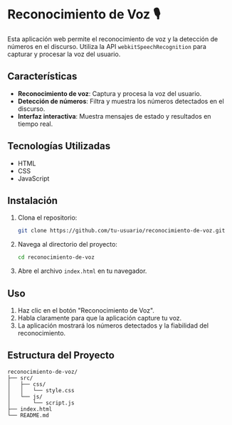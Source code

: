 # Reconocimiento de Voz 🎙️

Esta aplicación web permite el reconocimiento de voz y la detección de números en el discurso. Utiliza la API `webkitSpeechRecognition` para capturar y procesar la voz del usuario.

## Características

- **Reconocimiento de voz**: Captura y procesa la voz del usuario.
- **Detección de números**: Filtra y muestra los números detectados en el discurso.
- **Interfaz interactiva**: Muestra mensajes de estado y resultados en tiempo real.

## Tecnologías Utilizadas

- HTML
- CSS
- JavaScript

## Instalación

1. Clona el repositorio:
    ```bash
    git clone https://github.com/tu-usuario/reconocimiento-de-voz.git
    ```
2. Navega al directorio del proyecto:
    ```bash
    cd reconocimiento-de-voz
    ```
3. Abre el archivo `index.html` en tu navegador.

## Uso

1. Haz clic en el botón "Reconocimiento de Voz".
2. Habla claramente para que la aplicación capture tu voz.
3. La aplicación mostrará los números detectados y la fiabilidad del reconocimiento.

## Estructura del Proyecto

```plaintext
reconocimiento-de-voz/
├── src/
│   ├── css/
│   │   └── style.css
│   └── js/
│       └── script.js
├── index.html
└── README.md
